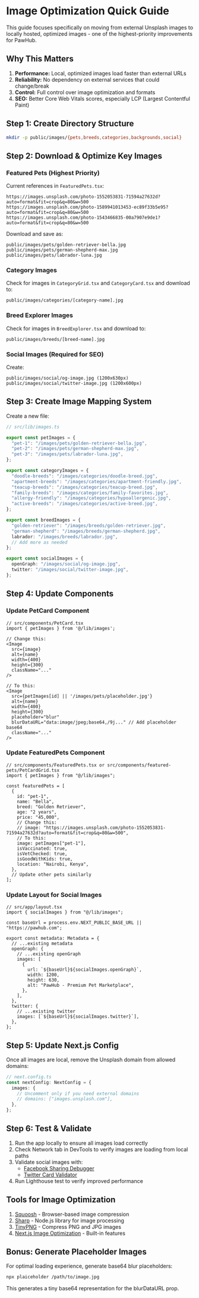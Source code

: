 # Image Optimization Quick Guide

This guide focuses specifically on moving from external Unsplash images to locally hosted, optimized images - one of the highest-priority improvements for PawHub.

## Why This Matters

1. **Performance:** Local, optimized images load faster than external URLs
2. **Reliability:** No dependency on external services that could change/break
3. **Control:** Full control over image optimization and formats
4. **SEO:** Better Core Web Vitals scores, especially LCP (Largest Contentful Paint)

## Step 1: Create Directory Structure

```bash
mkdir -p public/images/{pets,breeds,categories,backgrounds,social}
```

## Step 2: Download & Optimize Key Images

### Featured Pets (Highest Priority)

Current references in `FeaturedPets.tsx`:

```
https://images.unsplash.com/photo-1552053831-71594a27632d?auto=format&fit=crop&q=80&w=500
https://images.unsplash.com/photo-1589941013453-ec89f33b5e95?auto=format&fit=crop&q=80&w=500
https://images.unsplash.com/photo-1543466835-00a7907e9de1?auto=format&fit=crop&q=80&w=500
```

Download and save as:

```
public/images/pets/golden-retriever-bella.jpg
public/images/pets/german-shepherd-max.jpg
public/images/pets/labrador-luna.jpg
```

### Category Images

Check for images in `CategoryGrid.tsx` and `CategoryCard.tsx` and download to:

```
public/images/categories/[category-name].jpg
```

### Breed Explorer Images

Check for images in `BreedExplorer.tsx` and download to:

```
public/images/breeds/[breed-name].jpg
```

### Social Images (Required for SEO)

Create:

```
public/images/social/og-image.jpg (1200x630px)
public/images/social/twitter-image.jpg (1200x600px)
```

## Step 3: Create Image Mapping System

Create a new file:

```typescript
// src/lib/images.ts

export const petImages = {
  "pet-1": "/images/pets/golden-retriever-bella.jpg",
  "pet-2": "/images/pets/german-shepherd-max.jpg",
  "pet-3": "/images/pets/labrador-luna.jpg",
};

export const categoryImages = {
  "doodle-breeds": "/images/categories/doodle-breed.jpg",
  "apartment-breeds": "/images/categories/apartment-friendly.jpg",
  "teacup-breeds": "/images/categories/teacup-breed.jpg",
  "family-breeds": "/images/categories/family-favorites.jpg",
  "allergy-friendly": "/images/categories/hypoallergenic.jpg",
  "active-breeds": "/images/categories/active-breed.jpg",
};

export const breedImages = {
  "golden-retriever": "/images/breeds/golden-retriever.jpg",
  "german-shepherd": "/images/breeds/german-shepherd.jpg",
  labrador: "/images/breeds/labrador.jpg",
  // Add more as needed
};

export const socialImages = {
  openGraph: "/images/social/og-image.jpg",
  twitter: "/images/social/twitter-image.jpg",
};
```

## Step 4: Update Components

### Update PetCard Component

```tsx
// src/components/PetCard.tsx
import { petImages } from '@/lib/images';

// Change this:
<Image
  src={image}
  alt={name}
  width={400}
  height={300}
  className="..."
/>

// To this:
<Image
  src={petImages[id] || '/images/pets/placeholder.jpg'}
  alt={name}
  width={400}
  height={300}
  placeholder="blur"
  blurDataURL="data:image/jpeg;base64,/9j..." // Add placeholder base64
  className="..."
/>
```

### Update FeaturedPets Component

```tsx
// src/components/FeaturedPets.tsx or src/components/featured-pets/PetCardGrid.tsx
import { petImages } from "@/lib/images";

const featuredPets = [
  {
    id: "pet-1",
    name: "Bella",
    breed: "Golden Retriever",
    age: "2 years",
    price: "45,000",
    // Change this:
    // image: "https://images.unsplash.com/photo-1552053831-71594a27632d?auto=format&fit=crop&q=80&w=500",
    // To this:
    image: petImages["pet-1"],
    isVaccinated: true,
    isVetChecked: true,
    isGoodWithKids: true,
    location: "Nairobi, Kenya",
  },
  // Update other pets similarly
];
```

### Update Layout for Social Images

```tsx
// src/app/layout.tsx
import { socialImages } from "@/lib/images";

const baseUrl = process.env.NEXT_PUBLIC_BASE_URL || "https://pawhub.com";

export const metadata: Metadata = {
  // ...existing metadata
  openGraph: {
    // ...existing openGraph
    images: [
      {
        url: `${baseUrl}${socialImages.openGraph}`,
        width: 1200,
        height: 630,
        alt: "PawHub - Premium Pet Marketplace",
      },
    ],
  },
  twitter: {
    // ...existing twitter
    images: [`${baseUrl}${socialImages.twitter}`],
  },
};
```

## Step 5: Update Next.js Config

Once all images are local, remove the Unsplash domain from allowed domains:

```typescript
// next.config.ts
const nextConfig: NextConfig = {
  images: {
    // Uncomment only if you need external domains
    // domains: ["images.unsplash.com"],
  },
};
```

## Step 6: Test & Validate

1. Run the app locally to ensure all images load correctly
2. Check Network tab in DevTools to verify images are loading from local paths
3. Validate social images with:
   - [Facebook Sharing Debugger](https://developers.facebook.com/tools/debug/)
   - [Twitter Card Validator](https://cards-dev.twitter.com/validator)
4. Run Lighthouse test to verify improved performance

## Tools for Image Optimization

1. [Squoosh](https://squoosh.app/) - Browser-based image compression
2. [Sharp](https://sharp.pixelplumbing.com/) - Node.js library for image processing
3. [TinyPNG](https://tinypng.com/) - Compress PNG and JPG images
4. [Next.js Image Optimization](https://nextjs.org/docs/basic-features/image-optimization) - Built-in features

## Bonus: Generate Placeholder Images

For optimal loading experience, generate base64 blur placeholders:

```bash
npx plaiceholder /path/to/image.jpg
```

This generates a tiny base64 representation for the blurDataURL prop.
